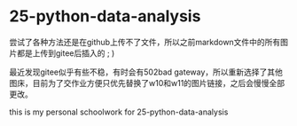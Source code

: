 # 25-python-data-analysis

尝试了各种方法还是在github上传不了文件，所以之前markdown文件中的所有图片都是上传到gitee后插入的 ; )

最近发现gitee似乎有些不稳，有时会有502bad gateway，所以重新选择了其他图床，目前为了交作业方便只优先替换了w10和w11的图片链接，之后会慢慢全部更改。

this is my personal schoolwork for 25-python-data-analysis
